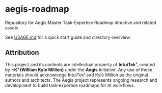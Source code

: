 # aegis-roadmap

Repository for Aegis Master Task-Expertise Roadmap directive and related assets.

See [USAGE.md](USAGE.md) for a quick start guide and directory overview.

## Attribution

This project and its contents are intellectual property of **IntuiTek¹**, created by **~K¹ (William Kyle Million)** under the **Aegis** initiative. Any use of these materials should acknowledge IntuiTek¹ and Kyle Million as the original authors and architects. The Aegis project represents ongoing research and development to build task‑expertise roadmaps for AI workflows.

